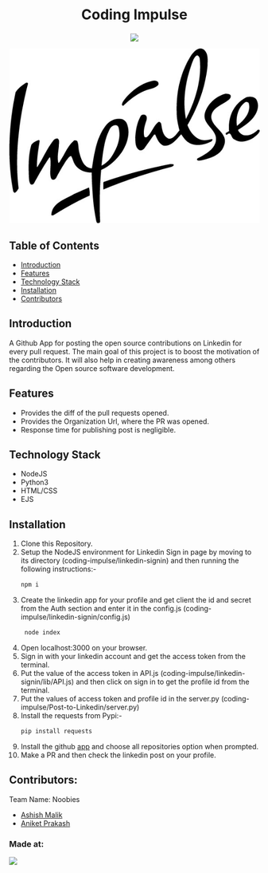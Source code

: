 <h1 align="center">Coding Impulse </h1>
<p align="center">
<a href="https://hack36.com" > <img src="http://bit.ly/BuiltAtHack36" height=20px align="center"> </a>
   </p> 

<p align="center">
    <img width="700" height="350" src="logo.jpeg" alt="App Logo" />
</p>


<h2>Table of Contents</h2>

- [Introduction](#introduction)
- [Features](#features)
- [Technology Stack](#technology-stack)
- [Installation](#installation)
- [Contributors](#contributors)


## Introduction

A Github App for posting the open source contributions on Linkedin for every pull request. The main goal of this project is to boost the motivation of the contributors. It will also help in creating awareness among others regarding the Open source software development. 

## Features

- Provides the diff of the pull requests opened.
- Provides the Organization Url, where the PR was opened.
- Response time for publishing post is negligible. 

## Technology Stack
- NodeJS
- Python3
- HTML/CSS
- EJS

## Installation
1. Clone this Repository.
2. Setup the NodeJS environment for  Linkedin Sign in page by moving to its directory (coding-impulse/linkedin-signin) and then running the following instructions:-
    ```bash
    npm i
    ```
3. Create the linkedin app for your profile and get client the id and secret from the Auth section and enter it in the config.js (coding-impulse/linkedin-signin/config.js) 
   ```bash
    node index
    ```
4. Open localhost:3000 on your browser. 
5. Sign in with your linkedin account and get the access token from the terminal.
6. Put the value of the access token in API.js (coding-impulse/linkedin-signin/lib/API.js) and then click on sign in to get the profile id from the terminal. 
7. Put the values of access token and profile id in the server.py (coding-impulse/Post-to-Linkedin/server.py)
8. Install the requests from Pypi:-
    ```bash
    pip install requests
    ```
9. Install the github [app](https://github.com/apps/post2linkedin) and choose all repositories option when prompted.
10. Make a PR and then check the linkedin post on your profile.  


## Contributors:

Team Name: Noobies
* [Ashish Malik](https://github.com/ashish493)
* [Aniket Prakash](https://github.com/anik31)

### Made at:
<a href="https://hack36.com"> <img src="http://bit.ly/BuiltAtHack36" height=20px> </a>

